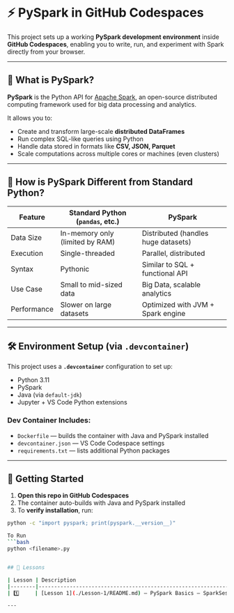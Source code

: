 # ⚡ PySpark in GitHub Codespaces

This project sets up a working **PySpark development environment** inside **GitHub Codespaces**, enabling you to write, run, and experiment with Spark directly from your browser.

---

## 📘 What is PySpark?

**PySpark** is the Python API for [Apache Spark](https://spark.apache.org/), an open-source distributed computing framework used for big data processing and analytics.

It allows you to:

- Create and transform large-scale **distributed DataFrames**
- Run complex SQL-like queries using Python
- Handle data stored in formats like **CSV, JSON, Parquet**
- Scale computations across multiple cores or machines (even clusters)

---

## 🔁 How is PySpark Different from Standard Python?

| Feature                     | Standard Python (`pandas`, etc.) | PySpark                            |
|----------------------------|----------------------------------|------------------------------------|
| Data Size                  | In-memory only (limited by RAM)  | Distributed (handles huge datasets) |
| Execution                  | Single-threaded                  | Parallel, distributed              |
| Syntax                     | Pythonic                         | Similar to SQL + functional API   |
| Use Case                   | Small to mid-sized data          | Big Data, scalable analytics       |
| Performance                | Slower on large datasets         | Optimized with JVM + Spark engine |

---

## 🛠️ Environment Setup (via `.devcontainer`)

This project uses a **`.devcontainer`** configuration to set up:

- Python 3.11
- PySpark
- Java (via `default-jdk`)
- Jupyter + VS Code Python extensions

### Dev Container Includes:

- `Dockerfile` — builds the container with Java and PySpark installed
- `devcontainer.json` — VS Code Codespace settings
- `requirements.txt` — lists additional Python packages

---

## 🚀 Getting Started

1. **Open this repo in GitHub Codespaces**
2. The container auto-builds with Java and PySpark installed
3. To **verify installation**, run:

```bash
python -c "import pyspark; print(pyspark.__version__)"

To Run
```bash
python <filename>.py


## 📘 Lessons

| Lesson | Description                                                                 |
|--------|-----------------------------------------------------------------------------|
| 1️⃣     | [Lesson 1](./Lesson-1/README.md) – PySpark Basics — SparkSession, DataFrame ops, CSV I/O |

---
